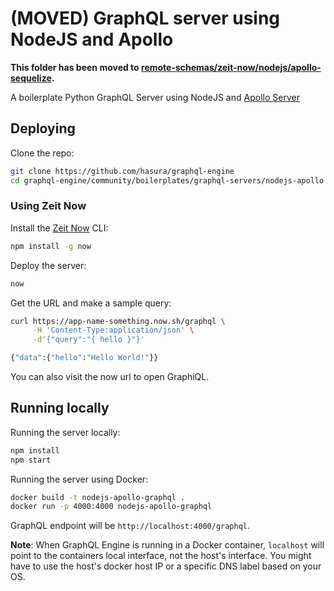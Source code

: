 # (MOVED) GraphQL server using NodeJS and Apollo

**This folder has been moved to [remote-schemas/zeit-now/nodejs/apollo-sequelize](../remote-schemas/zeit-now/nodejs/apollo-sequelize).**

A boilerplate Python GraphQL Server using NodeJS and [Apollo Server](https://www.apollographql.com/docs/apollo-server/)

## Deploying

Clone the repo:

```bash
git clone https://github.com/hasura/graphql-engine
cd graphql-engine/community/boilerplates/graphql-servers/nodejs-apollo
```

### Using Zeit Now

Install the [Zeit Now](https://zeit.co/now) CLI:

```bash
npm install -g now
```

Deploy the server:
```bash
now
```

Get the URL and make a sample query:
```bash
curl https://app-name-something.now.sh/graphql \
     -H 'Content-Type:application/json' \
     -d'{"query":"{ hello }"}'

{"data":{"hello":"Hello World!"}}
```

You can also visit the now url to open GraphiQL.

## Running locally
Running the server locally:

```bash
npm install
npm start
```

Running the server using Docker:

```bash
docker build -t nodejs-apollo-graphql .
docker run -p 4000:4000 nodejs-apollo-graphql
```

GraphQL endpoint will be `http://localhost:4000/graphql`.

**Note**: When GraphQL Engine is running in a Docker container, `localhost` will
point to the containers local interface, not the host's interface. You might
have to use the host's docker host IP or a specific DNS label based on your OS.
